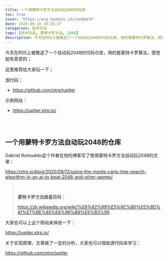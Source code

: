 ```yaml
---
title: 一个用蒙特卡罗方法自动玩2048的仓库
toc: true
cover: 'https://acg.toubiec.cn/random?4'
date: 2020-09-18 19:20:37
categories: 技术杂谈
tags: [技术杂谈, 蒙特卡罗方法, 2048]
description: 今天在RSS上被推送了一个自动玩2048的代码仓库，用的是蒙特卡罗算法，感觉挺有意思的；
---
```


今天在RSS上被推送了一个自动玩2048的代码仓库，用的是蒙特卡罗算法，感觉挺有意思的；

这里推荐给大家玩一下；

源代码：

-   https://github.com/xtrp/jupiter

示例网站：

-   https://jupiter.xtrp.io/

<br/>

<!--more-->

<br/>

## 一个用蒙特卡罗方法自动玩2048的仓库

Gabriel Romualdo这个作者在他的博客写了使用蒙特卡罗方法自动玩2048的文章：

https://xtrp.io/blog/2020/09/12/using-the-monte-carlo-tree-search-algorithm-in-an-ai-to-beat-2048-and-other-games/

>   <BR/>
>
>   **蒙特卡罗方法维基百科：**
>
>   https://zh.wikipedia.org/wiki/%E8%92%99%E5%9C%B0%E5%8D%A1%E7%BE%85%E6%96%B9%E6%B3%95

大家也可以上这个网站来体验一下：

https://jupiter.xtrp.io/

关于实现原理，文章做了一定的分析，大家也可以借助源代码来学习：

https://github.com/xtrp/jupiter

<br/>
